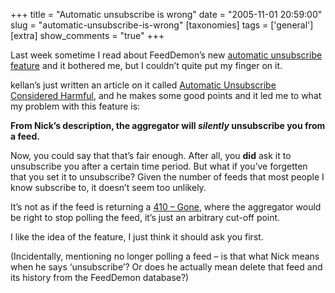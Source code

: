 +++
title = "Automatic unsubscribe is wrong"
date = "2005-11-01 20:59:00"
slug = "automatic-unsubscribe-is-wrong"
[taxonomies]
tags = ['general']
[extra]
show_comments = "true"
+++

Last week sometime I read about FeedDemon’s new [automatic unsubscribe feature](http://nick.typepad.com/blog/2005/10/feeddemon_16_au.html) and it bothered me, but I couldn’t quite put my finger on it.

kellan’s just written an article on it called [Automatic Unsubscribe Considered Harmful](http://laughingmeme.org/articles/2005/11/01/automatic-unsubscribe-considered-harmful), and he makes some good points and it led me to what my problem with this feature is:

**From Nick’s description, the aggregator will *silently* unsubscribe you from a feed.**

Now, you could say that that’s fair enough. After all, you **did** ask it to unsubscribe you after a certain time period. But what if you’ve forgetten that you set it to unsubscribe? Given the number of feeds that most people I know subscribe to, it doesn’t seem too unlikely.

It’s not as if the feed is returning a [410 – Gone](http://diveintomark.org/archives/2003/03/27/http_error_410_gone "Embracing HTTP error code 410 means embracing the impermanence of all things."), where the aggregator would be right to stop polling the feed, it’s just an arbitrary cut-off point.

I like the idea of the feature, I just think it should ask you first.

(Incidentally, mentioning no longer polling a feed – is that what Nick means when he says ‘unsubscribe’? Or does he actually mean delete that feed and its history from the FeedDemon database?)
